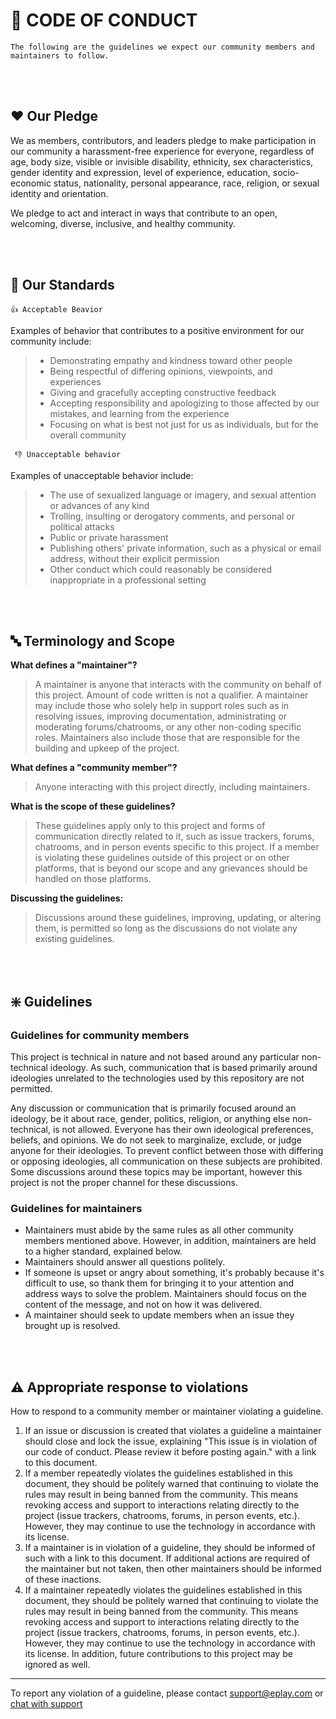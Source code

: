 # 📓 CODE OF CONDUCT
`The following are the guidelines we expect our community members and maintainers to follow.`

<br><br>
## ❤️ Our Pledge

We as members, contributors, and leaders pledge to make participation in our
community a harassment-free experience for everyone, regardless of age, body
size, visible or invisible disability, ethnicity, sex characteristics, gender
identity and expression, level of experience, education, socio-economic status,
nationality, personal appearance, race, religion, or sexual identity
and orientation.

We pledge to act and interact in ways that contribute to an open, welcoming,
diverse, inclusive, and healthy community.

<br><br>
## 💚 Our Standards

`👍 Acceptable Beavior`

Examples of behavior that contributes to a positive environment for our
community include:

> * Demonstrating empathy and kindness toward other people
> * Being respectful of differing opinions, viewpoints, and experiences
> * Giving and gracefully accepting constructive feedback
> * Accepting responsibility and apologizing to those affected by our mistakes,
  and learning from the experience
> * Focusing on what is best not just for us as individuals, but for the
  overall community

` 👎 Unacceptable behavior`

Examples of unacceptable behavior include:

> * The use of sexualized language or imagery, and sexual attention or
  advances of any kind
> * Trolling, insulting or derogatory comments, and personal or political attacks
> * Public or private harassment
> * Publishing others' private information, such as a physical or email
  address, without their explicit permission
> * Other conduct which could reasonably be considered inappropriate in a
  professional setting

<br><br>
## 🔤 Terminology and Scope

**What defines a "maintainer"?**
> A maintainer is anyone that interacts with the community on behalf of this project. Amount of code written is not a qualifier. A maintainer may include those who solely help in support roles such as in resolving issues, improving documentation, administrating or moderating forums/chatrooms, or any other non-coding specific roles. Maintainers also include those that are responsible for the building and upkeep of the project.

**What defines a "community member"?**
> Anyone interacting with this project directly, including maintainers.

**What is the scope of these guidelines?**
> These guidelines apply only to this project and forms of communication directly related to it, such as issue trackers, forums, chatrooms, and in person events specific to this project. If a member is violating these guidelines outside of this project or on other platforms, that is beyond our scope and any grievances should be handled on those platforms.

**Discussing the guidelines:**
> Discussions around these guidelines, improving, updating, or altering them, is permitted so long as the discussions do not violate any existing guidelines.

<br><br>
## ❇️ Guidelines

### Guidelines for community members

This project is technical in nature and not based around any particular non-technical ideology. As such, communication that is based primarily around ideologies unrelated to the technologies used by this repository are not permitted.

Any discussion or communication that is primarily focused around an ideology, be it about race, gender, politics, religion, or anything else non-technical, is not allowed. Everyone has their own ideological preferences, beliefs, and opinions. We do not seek to marginalize, exclude, or judge anyone for their ideologies. To prevent conflict between those with differing or opposing ideologies, all communication on these subjects are prohibited. Some discussions around these topics may be important, however this project is not the proper channel for these discussions.

### Guidelines for maintainers

* Maintainers must abide by the same rules as all other community members mentioned above. However, in addition, maintainers are held to a higher standard, explained below.
* Maintainers should answer all questions politely.
* If someone is upset or angry about something, it's probably because it's difficult to use, so thank them for bringing it to your attention and address ways to solve the problem. Maintainers should focus on the content of the message, and not on how it was delivered.
* A maintainer should seek to update members when an issue they brought up is resolved.


<br><br>
## ⚠️ Appropriate response to violations

How to respond to a community member or maintainer violating a guideline.

1. If an issue or discussion is created that violates a guideline a maintainer should close and lock the issue, explaining "This issue is in violation of our code of conduct. Please review it before posting again." with a link to this document.
1. If a member repeatedly violates the guidelines established in this document, they should be politely warned that continuing to violate the rules may result in being banned from the community. This means revoking access and support to interactions relating directly to the project (issue trackers, chatrooms, forums, in person events, etc.). However, they may continue to use the technology in accordance with its license.
1. If a maintainer is in violation of a guideline, they should be informed of such with a link to this document. If additional actions are required of the maintainer but not taken, then other maintainers should be informed of these inactions.
1. If a maintainer repeatedly violates the guidelines established in this document, they should be politely warned that continuing to violate the rules may result in being banned from the community. This means revoking access and support to interactions relating directly to the project (issue trackers, chatrooms, forums, in person events, etc.). However, they may continue to use the technology in accordance with its license. In addition, future contributions to this project may be ignored as well.
---
To report any violation of a guideline, please contact [support@eplay.com](support@eplay.com) or [chat with support](https://help.eplayers.com/en-us/article/how-do-i-contact-support-vxx8y1/)
